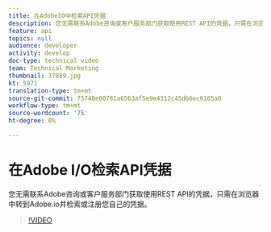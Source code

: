 ```yaml
---
title: 在AdobeIO中检索API凭据
description: 您无需联系Adobe咨询或客户服务部门获取使用REST API的凭据，只需在浏览器中转到Adobe.io并检索或注册您自己的凭据。
feature: api
topics: null
audience: developer
activity: develop
doc-type: technical video
team: Technical Marketing
thumbnail: 37889.jpg
kt: 5971
translation-type: tm+mt
source-git-commit: 75748e00781a6563af5e9e4312c45d66ec6105a0
workflow-type: tm+mt
source-wordcount: '75'
ht-degree: 0%

---
```



# 在Adobe I/O检索API凭据

您无需联系Adobe咨询或客户服务部门获取使用REST API的凭据，只需在浏览器中转到Adobe.io并检索或注册您自己的凭据。

>[!VIDEO](https://video.tv.adobe.com/v/37889/?quality=12&learn=on)
